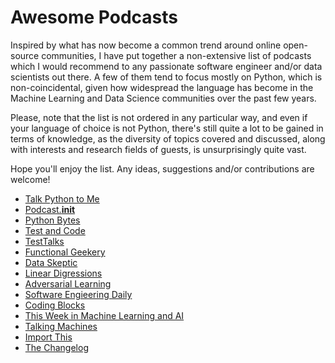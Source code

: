 # Awesome Podcasts
Inspired by what has now become a common trend around online open-source communities,
I have put together a non-extensive list of podcasts which I would recommend to any
passionate software engineer and/or data scientists out there. A few of them tend to
focus mostly on Python, which is non-coincidental, given how widespread the language
has become in the Machine Learning and Data Science communities over the past few years.

Please, note that the list is not ordered in any particular way, and even if your
language of choice is not Python, there's still quite a lot to be gained in terms of
knowledge, as the diversity of topics covered and discussed, along with interests and
research fields of guests, is unsurprisingly quite vast.

Hope you'll enjoy the list. Any ideas, suggestions and/or contributions are welcome!

* [Talk Python to Me](https://talkpython.fm/episodes/all)
* [Podcast.__init__](https://podcastinit.com/)
* [Python Bytes](https://pythonbytes.fm/episodes/all)
* [Test and Code](testandcode.com/episodes)
* [TestTalks](https://joecolantonio.com/testtalks/)
* [Functional Geekery](https://www.functionalgeekery.com/category/podcasts/)
* [Data Skeptic](https://dataskeptic.com/podcast)
* [Linear Digressions](https://lineardigressions.com/)
* [Adversarial Learning](https://adversariallearning.com/)
* [Software Engieering Daily](https://softwareengineeringdaily.com/category/podcast/)
* [Coding Blocks](https://www.codingblocks.net/)
* [This Week in Machine Learning and AI](https://twimlai.com/)
* [Talking Machines](http://www.thetalkingmachines.com/)
* [Import This](https://www.kennethreitz.org/import-this/)
* [The Changelog](https://changelog.com/podcast)

